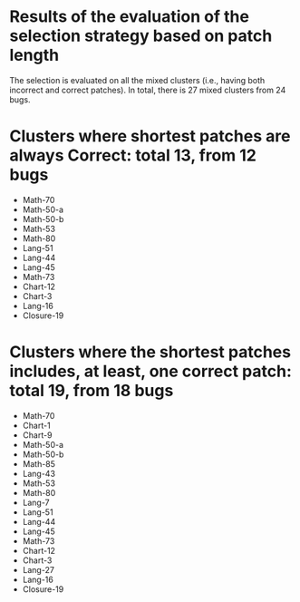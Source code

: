 # Results of the evaluation of the selection strategy based on patch length


The selection is evaluated on all  the mixed clusters (i.e., having both incorrect and correct patches).
In total, there is 27 mixed clusters from 24 bugs.



# Clusters where shortest patches are always Correct:  total  13, from 12 bugs 

 * Math-70
 * Math-50-a
 * Math-50-b
 * Math-53
 * Math-80
 * Lang-51
 * Lang-44
 * Lang-45
 * Math-73
 * Chart-12
 * Chart-3
 * Lang-16
 * Closure-19
 

# Clusters where the shortest patches includes, at least, one correct patch:  total  19, from 18 bugs 

 * Math-70
 * Chart-1
 * Chart-9
 * Math-50-a
 * Math-50-b
 * Math-85
 * Lang-43
 * Math-53
 * Math-80
 * Lang-7
 * Lang-51
 * Lang-44
 * Lang-45
 * Math-73
 * Chart-12
 * Chart-3
 * Lang-27
 * Lang-16
 * Closure-19

